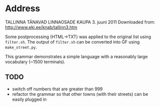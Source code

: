 Address
=======

TALLINNA TÄNAVAD LINNAOSADE KAUPA
3. juuni 2011
Downloaded from: http://www.eki.ee/knab/tallinn3.htm

Some postprocessing (HTML->TXT) was applied to the original list
using `filter.sh`. The output of `filter.sh` can be converted into
GF using `make_street.py`.

This grammar demonstrates a simple language with a reasonably large
vocabulary (~1500 terminals).

TODO
----

  * switch off numbers that are greater than 999
  * refactor the grammar so that other towns (with their streets) can be easily plugged in
